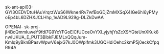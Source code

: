 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


OPENAI-
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